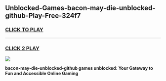 
## Unblocked-Games-bacon-may-die-unblocked-github-Play-Free-324f7
<h3>
<a href="https://premium76.site?title=bacon-may-die-unblocked-github&ref=09A">CLICK TO PLAY</a></h3>
<hr>

<h3>
<a href="https://premium76.site?title=bacon-may-die-unblocked-github&ref=09A">CLICK 2 PLAY</a>
  
</h3>

<a href="https://premium76.site?title=bacon-may-die-unblocked-github&ref=09A"><img src="https://clearcache.store/games.png"></a>


**bacon-may-die-unblocked-github games unblocked: Your Gateway to Fun and Accessible Online Gaming**

